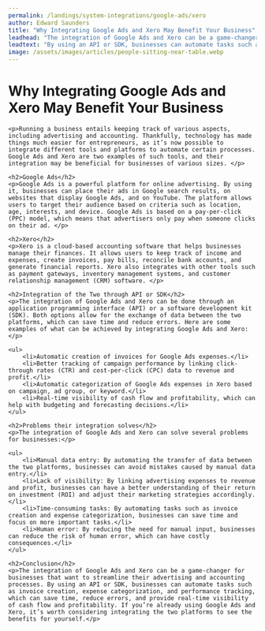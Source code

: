 ```yaml
---
permalink: /landings/system-integrations/google-ads/xero
author: Edward Saunders
title: "Why Integrating Google Ads and Xero May Benefit Your Business"
leadhead: "The integration of Google Ads and Xero can be a game-changer for businesses that want to streamline their advertising and accounting processes"
leadtext: "By using an API or SDK, businesses can automate tasks such as invoice creation, expense categorization, and performance tracking, which can save time, reduce errors, and provide real-time visibility of cash flow and profitability. If you’re already using Google Ads and Xero, it’s worth considering integrating the two platforms to see the benefits for yourself."
image: /assets/images/articles/people-sitting-near-table.webp
---
```

<div class="arttext">	<h1>Why Integrating Google Ads and Xero May Benefit Your Business</h1>

	<p>Running a business entails keeping track of various aspects, including advertising and accounting. Thankfully, technology has made things much easier for entrepreneurs, as it’s now possible to integrate different tools and platforms to automate certain processes. Google Ads and Xero are two examples of such tools, and their integration may be beneficial for businesses of various sizes. </p>

	<h2>Google Ads</h2>
	<p>Google Ads is a powerful platform for online advertising. By using it, businesses can place their ads in Google search results, on websites that display Google Ads, and on YouTube. The platform allows users to target their audience based on criteria such as location, age, interests, and device. Google Ads is based on a pay-per-click (PPC) model, which means that advertisers only pay when someone clicks on their ad. </p>

	<h2>Xero</h2>
	<p>Xero is a cloud-based accounting software that helps businesses manage their finances. It allows users to keep track of income and expenses, create invoices, pay bills, reconcile bank accounts, and generate financial reports. Xero also integrates with other tools such as payment gateways, inventory management systems, and customer relationship management (CRM) software. </p>

	<h2>Integration of the Two through API or SDK</h2>
	<p>The integration of Google Ads and Xero can be done through an application programming interface (API) or a software development kit (SDK). Both options allow for the exchange of data between the two platforms, which can save time and reduce errors. Here are some examples of what can be achieved by integrating Google Ads and Xero:</p>

	<ul>
		<li>Automatic creation of invoices for Google Ads expenses.</li>
		<li>Better tracking of campaign performance by linking click-through rates (CTR) and cost-per-click (CPC) data to revenue and profit.</li>
		<li>Automatic categorization of Google Ads expenses in Xero based on campaign, ad group, or keyword.</li>
		<li>Real-time visibility of cash flow and profitability, which can help with budgeting and forecasting decisions.</li>
	</ul>

	<h2>Problems their integration solves</h2>
	<p>The integration of Google Ads and Xero can solve several problems for businesses:</p>

	<ul>
		<li>Manual data entry: By automating the transfer of data between the two platforms, businesses can avoid mistakes caused by manual data entry.</li> 
		<li>Lack of visibility: By linking advertising expenses to revenue and profit, businesses can have a better understanding of their return on investment (ROI) and adjust their marketing strategies accordingly.</li>
		<li>Time-consuming tasks: By automating tasks such as invoice creation and expense categorization, businesses can save time and focus on more important tasks.</li> 
		<li>Human error: By reducing the need for manual input, businesses can reduce the risk of human error, which can have costly consequences.</li>
	</ul>

	<h2>Conclusion</h2>
	<p>The integration of Google Ads and Xero can be a game-changer for businesses that want to streamline their advertising and accounting processes. By using an API or SDK, businesses can automate tasks such as invoice creation, expense categorization, and performance tracking, which can save time, reduce errors, and provide real-time visibility of cash flow and profitability. If you’re already using Google Ads and Xero, it’s worth considering integrating the two platforms to see the benefits for yourself.</p>
</div>